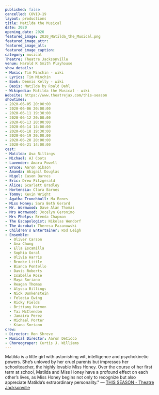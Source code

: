 ```yaml
---
published: false
cancelled: COVID-19
layout: productions
title: Matilda the Musical
date: 2020
opening_date: 2020
featured_image: 2020_Matilda_the_Musical.png
featured_image_attr:
featured_image_alt:
featured_image_caption:
category: musical
Theatre: Theatre Jacksonville
venue: Harold K Smith Playhouse
show_details:
- Music: Tim Minchin - wiki
- Lyrics: Tim Minchin
- Book: Dennis Kelly - wiki
- Basis: Matilda by Roald Dahl
- Wikipedia: Matilda the Musical - wiki
Website: https://www.theatrejax.com/this-season
showtimes:
- 2020-06-05 20:00:00
- 2020-06-06 20:00:00
- 2020-06-11 19:30:00
- 2020-06-12 20:00:00
- 2020-06-13 20:00:00
- 2020-06-14 14:00:00
- 2020-06-18 19:30:00
- 2020-06-19 20:00:00
- 2020-06-20 20:00:00
- 2020-06-21 14:00:00
cast:
- Matilda: Ava Billings
- Michael: AJ Coots
- Lavender: Amara Powell
- Bruce: Aaron Gibson
- Amanda: Abigail Douglas
- Nigel: Cason Barnes
- Eric: Drew Fitzgerald
- Alice: Scarlett Bradley
- Hortensia: Clara Barnes
- Tommy: Kevin Wright
- Agatha Trunchbull: Ma Bones
- Miss Honey: Sara Beth Gerard
- Mr. Wormwood: Dave Alan Thomas
- Mrs Wormwood: Jocelyn Geronimo
- Mrs Phelps: Brenda Chapman
- The Escapologist: Nikolas Wendorf
- The Acrobat: Theresa Pazanowski
- Children's Entertainer: Rod Leigh
- Ensemble:
  - Oliver Carson
  - Ava Chung
  - Ella Escamilla
  - Sophia Goral
  - Olivia Harris
  - Brooke Little
  - Bianca Pontello
  - Davis Roberts
  - Isabelle Rose
  - Maya Soriano
  - Reagan Thomas
  - Alyssa Billings
  - Nick Dunkenstein
  - Felecia Ewing
  - Ricky Fields
  - Brittany Harmon
  - Tai McClendon
  - Janaira Perez
  - Michael Porter
  - Kiana Soriano
crew:
- Director: Ron Shreve
- Musical Director: Aaron DeCicco
- Choreograper: Curtis J. Williams
---
```

Matilda is a little girl with astonishing wit, intelligence and psychokinetic powers. She’s unloved by her cruel parents but impresses her schoolteacher, the highly lovable Miss Honey. Over the course of her first term at school, Matilda and Miss Honey have a profound effect on each other’s lives, as Miss Honey begins not only to recognize but also appreciate Matilda’s extraordinary personality." — [THIS SEASON - Theatre Jacksonville](https://www.theatrejax.com/this-season)

